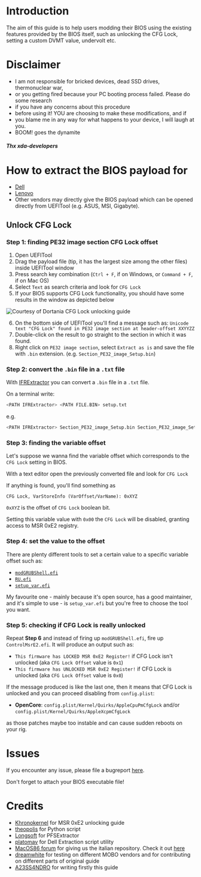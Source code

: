 # Introduction

The aim of this guide is to help users modding their BIOS using the existing features provided by the BIOS itself, such as unlocking the CFG Lock, setting a custom DVMT value, undervolt etc.

# Disclaimer

* I am not responsible for bricked devices, dead SSD drives, thermonuclear war, 
* or you getting fired because your PC booting process failed. Please do some research 
* if you have any concerns about this procedure
* before using it! YOU are choosing to make these modifications, and if
* you blame me in any way for what happens to your device, I will laugh at you.
* BOOM! goes the dynamite

##### Thx xda-developers 
# How to extract the BIOS payload for

- [Dell](/Dell/README.md)
- [Lenovo](/Lenovo/README.md)
- Other vendors may directly give the BIOS payload which can be opened directly from UEFITool (e.g. ASUS, MSI, Gigabyte).

## Unlock CFG Lock

### Step 1: finding PE32 image section CFG Lock offset

1. Open UEFITool
2. Drag the payload file (tip, it has the largest size among the other files) inside UEFITool window 
3. Press search key combination (`Ctrl + F`, if on Windows, or `Command + F`, if on Mac OS)
4. Select `Text` as search criteria and look for `CFG Lock`
5. If your BIOS supports CFG Lock functionality, you should have some results in the window as depicted below

![Courtesy of Dortania CFG Lock unlocking guide](https://dortania.github.io/OpenCore-Post-Install/assets/img/uefi-tool.5f61054a.png)

6. On the bottom side of UEFITool you'll find a message such as: `Unicode text "CFG Lock" found in PE32 image section at header-offset XXYYZZ`
7. Double-click on the result to go straight to the section in which it was found.
8. Right click on `PE32 image section`, select `Extract as is` and save the file with `.bin` extension. (e.g. `Section_PE32_image_Setup.bin`)

### Step 2: convert the `.bin` file in a `.txt` file

With [IFRExtractor](https://github.com/LongSoft/IFRExtractor-RS/releases/latest) you can convert a `.bin` file in a `.txt` file. 

On a terminal write: 

```bash
<PATH IFRExtractor> <PATH FILE.BIN> setup.txt
```

e.g. 

```bash
<PATH IFRExtractor> Section_PE32_image_Setup.bin Section_PE32_image_Setup.txt
```

### Step 3: finding the variable offset

Let's suppose we wanna find the variable offset which corresponds to the `CFG Lock` setting in BIOS.

With a text editor open the previously converted file and look for `CFG Lock`

If anything is found, you'll find something as

`CFG Lock, VarStoreInfo (VarOffset/VarName): 0xXYZ`

`0xXYZ` is the offset of  `CFG Lock` boolean bit.

Setting this variable value with `0x00` the `CFG Lock` will be disabled, granting access to MSR 0xE2 registry.

### Step 4: set the value to the offset

There are plenty different tools to set a certain value to a specific variable offset such as:

- [`modGRUBShell.efi`](/modGRUBShell.efi.md)
- [`RU.efi`](/ru.efi.md)
- [`setup_var.efi`](/setup_var.efi.md)

My favourite one - mainly because it's open source, has a good maintainer, and it's simple to use - is `setup_var.efi` but you're free to choose the tool you want. 
### Step 5: checking if CFG Lock is really unlocked

Repeat **Step 6** and instead of firing up `modGRUBShell.efi`, fire up `ControlMsrE2.efi`. It will produce an output such as:

- `This firmware has LOCKED MSR 0xE2 Register!` if CFG Lock isn't unlocked (aka `CFG Lock Offset` value is `0x1`)
- `This firmware has UNLOCKED MSR 0xE2 Register!` if CFG Lock is unlocked (aka `CFG Lock Offset` value is `0x0`)

If the message produced is like the last one, then it means that CFG Lock is unlocked and you can proceed disabling from `config.plist`:

- **OpenCore**: `config.plist/Kernel/Quirks/AppleCpuPmCfgLock` and/or `config.plist/Kernel/Quirks/AppleXcpmCfgLock`

as those patches maybe too instable and can cause sudden reboots on your rig.

# Issues

If you encounter any issue, please file a bugreport [here](https://github.com/dreamwhite/bugtracker/issues/new?assignees=dreamwhite&labels=bug&template=generic.md&title=).

Don't forget to attach your BIOS executable file!

# Credits

- [Khronokernel](https://khronokernel-2.gitbook.io/opencore-vanilla-desktop-guide/extras/msr-lock) for MSR 0xE2 unlocking guide
- [theopolis](https://github.com/theopolis) for Python script
- [Longsoft](https://github.com/Longsoft) for PFSExtractor
- [platomav](https://github.com/platomav/BIOSUtilities) for Dell Extraction script utility
- [MacOS86 forum](https://macos86.it) for giving us the italian repository. Check it out [here](https://macos86.github.io/Estrazione-BIOS-da-exe/)
- [dreamwhite](https://github.com/dreamwhite) for testing on different MOBO vendors and for contributing on different parts of original guide
- [A23SS4NDRO](https://www.macos86.it/profile/996-a23ss4ndro/) for writing firstly this guide



